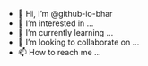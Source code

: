 - 👋 Hi, I’m @github-io-bhar
- 👀 I’m interested in ...
- 🌱 I’m currently learning ...
- 💞️ I’m looking to collaborate on ...
- 📫 How to reach me ...

<!---
github-io-bhar/github-io-bhar is a ✨ special ✨ repository because its `README.md` (this file) appears on your GitHub profile.
You can click the Preview link to take a look at your changes.
--->

